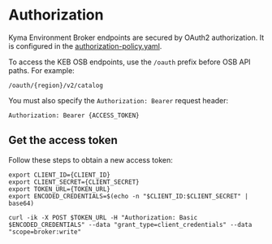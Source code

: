 # Authorization

Kyma Environment Broker endpoints are secured by OAuth2 authorization. It is configured in the [authorization-policy.yaml](resources/keb/templates/authorization-policy.yaml).


To access the KEB OSB endpoints, use the `/oauth` prefix before OSB API paths. For example:

```shell
/oauth/{region}/v2/catalog
```

You must also specify the `Authorization: Bearer` request header:

```shell
Authorization: Bearer {ACCESS_TOKEN}
```

## Get the access token

Follow these steps to obtain a new access token:


```shell
export CLIENT_ID={CLIENT_ID}
export CLIENT_SECRET={CLIENT_SECRET}
export TOKEN_URL={TOKEN_URL}
export ENCODED_CREDENTIALS=$(echo -n "$CLIENT_ID:$CLIENT_SECRET" | base64)

curl -ik -X POST $TOKEN_URL -H "Authorization: Basic $ENCODED_CREDENTIALS" --data "grant_type=client_credentials" --data "scope=broker:write"
```
